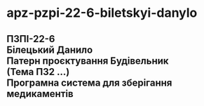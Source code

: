 # apz-pzpi-22-6-biletskyi-danylo  
ПЗПІ-22-6  
Білецький Данило  
Патерн проєктування Будівельник  
(Тема ПЗ2 ...)  
Програмна система для зберігання медикаментів  
---
